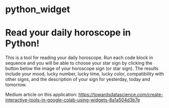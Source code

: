 # python_widget
# Read your daily horoscope in Python!

This is a tool for reading your daily horoscope. Run each code block in sequence and you will be able to choose your star sign by clicking the button below the image of your horoscope sign (or star sign). The results include your mood, lucky number, lucky time, lucky color, compatibility with other signs, and the description of your sign for yesterday, today and tomorrow.

Medium article on this application: https://towardsdatascience.com/create-interactive-tools-in-google-colab-using-widgets-8a1a504d3b7e


